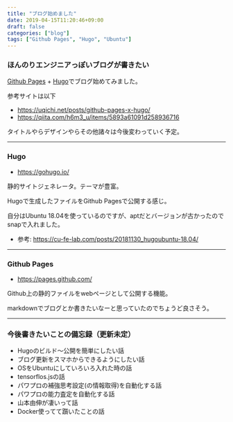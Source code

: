 ```yaml
---
title: "ブログ始めました"
date: 2019-04-15T11:20:46+09:00
draft: false
categories: ["blog"]
tags: ["Github Pages", "Hugo", "Ubuntu"]
---
```


### ほんのりエンジニアっぽいブログが書きたい

[Github Pages](https://pages.github.com/) + [Hugo](https://gohugo.io/)でブログ始めてみました。

参考サイトは以下

- https://uqichi.net/posts/github-pages-x-hugo/
- https://qiita.com/h6m3_u/items/5893a61091d258936716

タイトルやらデザインやらその他諸々は今後変わっていく予定。

___

### Hugo

- https://gohugo.io/

静的サイトジェネレータ。テーマが豊富。

Hugoで生成したファイルをGithub Pagesで公開する感じ。

自分はUbuntu 18.04を使っているのですが、aptだとバージョンが古かったのでsnapで入れました。

- 参考: https://cu-fe-lab.com/posts/20181130_hugoubuntu-18.04/

___

### Github Pages

- https://pages.github.com/

Github上の静的ファイルをwebページとして公開する機能。

markdownでブログとか書きたいなーと思っていたのでちょうど良さそう。

___

### 今後書きたいことの備忘録（更新未定）

- Hugoのビルド〜公開を簡単にしたい話
- ブログ更新をスマホからできるようにしたい話
- OSをUbuntuにしていろいろ入れた時の話
- tensorflos.jsの話
- パワプロの補強思考設定(の情報取得)を自動化する話
- パワプロの能力査定を自動化する話
- 山本由伸が凄いって話
- Docker使ってて躓いたことの話
